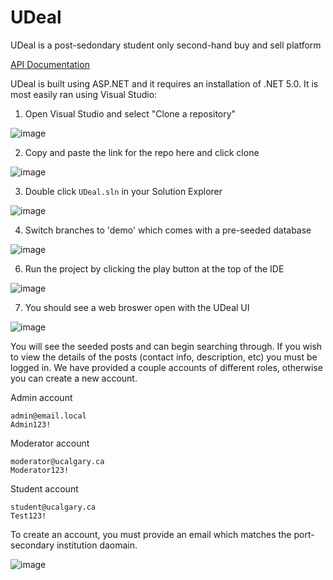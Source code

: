 # UDeal

UDeal is a post-sedondary student only second-hand buy and sell platform

[API Documentation](https://documenter.getpostman.com/view/19199386/Uyr5nJwh)

UDeal is built using ASP.NET and it requires an installation of .NET 5.0. It is most easily ran using Visual Studio:

1. Open Visual Studio and select "Clone a repository"

![image](https://user-images.githubusercontent.com/47361247/163654323-2a772e61-be46-4447-9517-a11a171ae2d3.png)
  
2. Copy and paste the link for the repo here and click clone

![image](https://user-images.githubusercontent.com/47361247/163654378-e1c018f1-f7a0-4fb6-9d7b-4de3cfcfdb6d.png)

3. Double click `UDeal.sln` in your Solution Explorer

![image](https://user-images.githubusercontent.com/47361247/163654427-a6c11496-34a1-4ee3-98ed-a7616706c384.png)

4. Switch branches to 'demo' which comes with a pre-seeded database

![image](https://user-images.githubusercontent.com/47361247/163654492-958d5f3b-d6f0-4c4e-a1df-e6299d5b91e0.png)

6. Run the project by clicking the play button at the top of the IDE

![image](https://user-images.githubusercontent.com/47361247/163654475-c9298e0a-afcf-4f7d-9b39-d1d634dae858.png)

7. You should see a web broswer open with the UDeal UI

![image](https://user-images.githubusercontent.com/47361247/163657026-946d554b-8738-4d50-85e0-d5e3408791c1.png)

You will see the seeded posts and can begin searching through. If you wish to view the details of the posts (contact info, description, etc) you must be logged in. We have provided a couple accounts of different roles, otherwise you can create a new account.

 
Admin account
```
admin@email.local
Admin123!
```

Moderator account
```
moderator@ucalgary.ca
Moderator123!
```

Student account
```
student@ucalgary.ca
Test123!
```

To create an account, you must provide an email which matches the port-secondary institution daomain.

![image](https://user-images.githubusercontent.com/47361247/163658140-10e12867-df80-4ded-a031-8769de168303.png)

